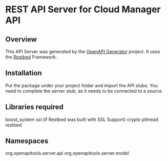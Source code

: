 # REST API Server for Cloud Manager API

## Overview
This API Server was generated by the [OpenAPI Generator](https://openapi-generator.tech) project.
It uses the [Restbed](https://github.com/Corvusoft/restbed) Framework.


## Installation
Put the package under your project folder and import the API stubs.
You need to complete the server stub, as it needs to be connected to a source.


## Libraries required
boost_system
ssl (if Restbed was built with SSL Support)
crypto
pthread
restbed


## Namespaces
org.openapitools.server.api
org.openapitools.server.model

